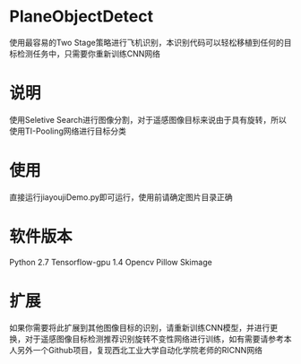 # PlaneObjectDetect
使用最容易的Two Stage策略进行飞机识别，本识别代码可以轻松移植到任何的目标检测任务中，只需要你重新训练CNN网络
# 说明
使用Seletive Search进行图像分割，对于遥感图像目标来说由于具有旋转，所以使用TI-Pooling网络进行目标分类
# 使用
直接运行jiayoujiDemo.py即可运行，使用前请确定图片目录正确
# 软件版本
Python 2.7
Tensorflow-gpu 1.4
Opencv
Pillow
Skimage
# 扩展
如果你需要将此扩展到其他图像目标的识别，请重新训练CNN模型，并进行更换，对于遥感图像目标检测推荐识别旋转不变性网络进行训练，如有需要请参考本人另外一个Github项目，复现西北工业大学自动化学院老师的RICNN网络
